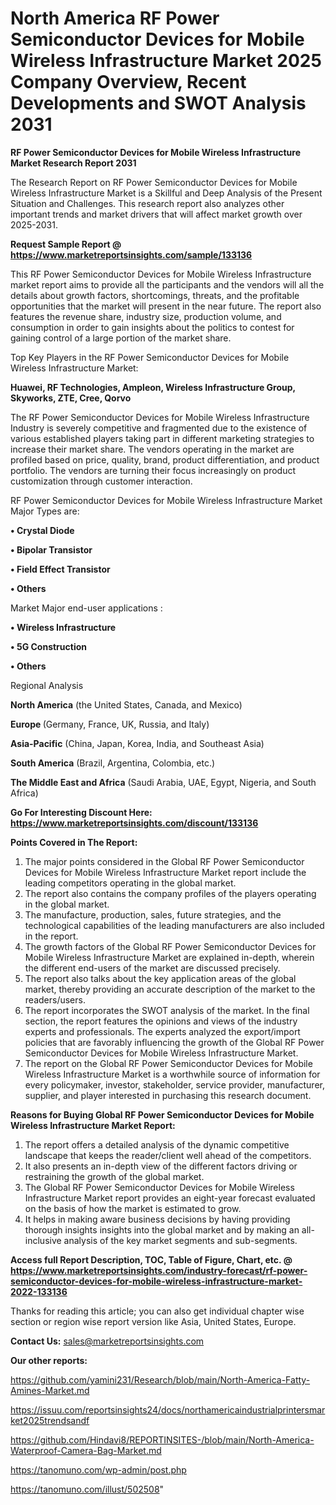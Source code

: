 # North America RF Power Semiconductor Devices for Mobile Wireless Infrastructure Market 2025 Company Overview, Recent Developments and SWOT Analysis 2031

<strong>RF Power Semiconductor Devices for Mobile Wireless Infrastructure Market Research Report 2031</strong>

The Research Report on RF Power Semiconductor Devices for Mobile Wireless Infrastructure Market is a Skillful and Deep Analysis of the Present Situation and Challenges. This research report also analyzes other important trends and market drivers that will affect market growth over 2025-2031.

<strong>Request Sample Report @ <a href=https://www.marketreportsinsights.com/sample/133136>https://www.marketreportsinsights.com/sample/133136</a></strong>

This RF Power Semiconductor Devices for Mobile Wireless Infrastructure market report aims to provide all the participants and the vendors will all the details about growth factors, shortcomings, threats, and the profitable opportunities that the market will present in the near future. The report also features the revenue share, industry size, production volume, and consumption in order to gain insights about the politics to contest for gaining control of a large portion of the market share.

Top Key Players in the RF Power Semiconductor Devices for Mobile Wireless Infrastructure Market:

<strong>Huawei, RF Technologies, Ampleon, Wireless Infrastructure Group, Skyworks, ZTE, Cree, Qorvo</strong>

The RF Power Semiconductor Devices for Mobile Wireless Infrastructure Industry is severely competitive and fragmented due to the existence of various established players taking part in different marketing strategies to increase their market share. The vendors operating in the market are profiled based on price, quality, brand, product differentiation, and product portfolio. The vendors are turning their focus increasingly on product customization through customer interaction.

RF Power Semiconductor Devices for Mobile Wireless Infrastructure Market Major Types are:

<strong>• Crystal Diode

• Bipolar Transistor

• Field Effect Transistor

• Others</strong>

Market Major end-user applications :

<strong>• Wireless Infrastructure

• 5G Construction

• Others</strong>

Regional Analysis

</u><strong><b>North America</b></strong> (the United States, Canada, and Mexico)

<strong><b>Europe </b></strong>(Germany, France, UK, Russia, and Italy)

<strong><b>Asia-Pacific</b></strong> (China, Japan, Korea, India, and Southeast Asia)

<strong><b>South America</b></strong> (Brazil, Argentina, Colombia, etc.)

<strong><b>The Middle East and Africa</b></strong> (Saudi Arabia, UAE, Egypt, Nigeria, and South Africa)

<strong>Go For Interesting Discount Here: <a href=https://www.marketreportsinsights.com/discount/133136>https://www.marketreportsinsights.com/discount/133136</a></strong>

<strong>Points Covered in The Report:</strong>
<ol>
  <li>The major points considered in the Global RF Power Semiconductor Devices for Mobile Wireless Infrastructure Market report include the leading competitors operating in the global market.</li>
  <li>The report also contains the company profiles of the players operating in the global market.</li>
  <li>The manufacture, production, sales, future strategies, and the technological capabilities of the leading manufacturers are also included in the report.</li>
  <li>The growth factors of the Global RF Power Semiconductor Devices for Mobile Wireless Infrastructure Market are explained in-depth, wherein the different end-users of the market are discussed precisely.</li>
  <li>The report also talks about the key application areas of the global market, thereby providing an accurate description of the market to the readers/users.</li>
  <li>The report incorporates the SWOT analysis of the market. In the final section, the report features the opinions and views of the industry experts and professionals. The experts analyzed the export/import policies that are favorably influencing the growth of the Global RF Power Semiconductor Devices for Mobile Wireless Infrastructure Market.</li>
  <li>The report on the Global RF Power Semiconductor Devices for Mobile Wireless Infrastructure Market is a worthwhile source of information for every policymaker, investor, stakeholder, service provider, manufacturer, supplier, and player interested in purchasing this research document.</li>
</ol>
<strong>Reasons for Buying Global RF Power Semiconductor Devices for Mobile Wireless Infrastructure Market Report:</strong>

<ol>
  <li>The report offers a detailed analysis of the dynamic competitive landscape that keeps the reader/client well ahead of the competitors.</li>
  <li>It also presents an in-depth view of the different factors driving or restraining the growth of the global market.</li>
  <li>The Global RF Power Semiconductor Devices for Mobile Wireless Infrastructure Market report provides an eight-year forecast evaluated on the basis of how the market is estimated to grow.</li>
  <li>It helps in making aware business decisions by having providing thorough insights insights into the global market and by making an all-inclusive analysis of the key market segments and sub-segments.</li>
</ol>
<strong>Access full Report Description, TOC, Table of Figure, Chart, etc. @ <a href=https://www.marketreportsinsights.com/industry-forecast/rf-power-semiconductor-devices-for-mobile-wireless-infrastructure-market-2022-133136>https://www.marketreportsinsights.com/industry-forecast/rf-power-semiconductor-devices-for-mobile-wireless-infrastructure-market-2022-133136</a></strong>


Thanks for reading this article; you can also get individual chapter wise section or region wise report version like Asia, United States, Europe.

<strong>Contact Us:</strong>
sales@marketreportsinsights.com

<strong>Our other reports:</strong>

<a href=https://github.com/yamini231/Research/blob/main/North-America-Fatty-Amines-Market.md>https://github.com/yamini231/Research/blob/main/North-America-Fatty-Amines-Market.md</a>

<a href=https://issuu.com/reportsinsights24/docs/northamericaindustrialprintersmarket2025trendsandf>https://issuu.com/reportsinsights24/docs/northamericaindustrialprintersmarket2025trendsandf</a>

<a href=https://github.com/Hindavi8/REPORTINSITES-/blob/main/North-America-Waterproof-Camera-Bag-Market.md>https://github.com/Hindavi8/REPORTINSITES-/blob/main/North-America-Waterproof-Camera-Bag-Market.md</a>

<a href=https://tanomuno.com/wp-admin/post.php>https://tanomuno.com/wp-admin/post.php</a>

<a href=https://tanomuno.com/illust/502508>https://tanomuno.com/illust/502508</a>"
